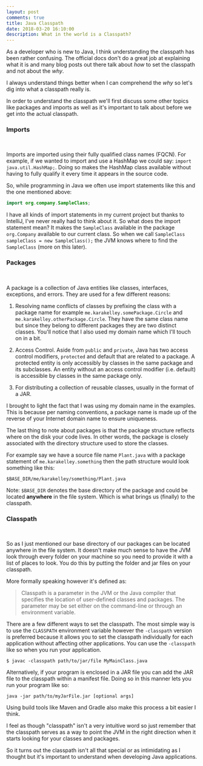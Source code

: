 ```yaml
---
layout: post
comments: true
title: Java Classpath
date: 2018-03-20 16:10:00
description: What in the world is a Classpath?
---
```



As a developer who is new to Java, I think understanding the classpath has been 
rather confusing. The official docs don't do a great job at explaining what it is 
and many blog posts out there talk about _how_ to set the classpath and not about
the _why_. 

I always understand things better when I can comprehend the _why_ so let's
dig into what a classpath really is. 

In order to understand the classpath we'll first discuss some other topics like packages 
and imports as well as it's important to talk about before we get into the actual classpath. 

### Imports
<br>

Imports are imported using their fully qualified class names (FQCN). For example, if we wanted to import and use a HashMap we could say: `import java.util.HashMap;`. Doing so makes the HashMap class
available without having to fully qualify it every time it appears in the source code. 

So, while programming in Java we often use import statements like this and the one mentioned above: 



```java
import org.company.SampleClass;
```



I have all kinds of import statements in my current project  but thanks to IntelliJ, I've never really had to think about it. So what does the import statement mean? It makes the `SampleClass` available in the package `org.Company` available to our current class. 
So when we call `SampleClass sampleClass = new SampleClass();` the JVM knows where to find the `SampleClass` (more on this later). 


### Packages
<br>

A package is a collection of Java entities like classes, interfaces, exceptions, and errors. They are used for a few different reasons: 

1. Resolving name conflicts of classes by prefixing
the class with a package name for example `me.karakelley.somePackage.Circle` and `me.karakelley.otherPackage.Circle`. They have the same class name but since they belong to different packages they are two distinct classes. You'll notice that I also used my domain name which I'll touch on in a bit. 

2. Access Control. Aside from `public` and `private`, Java has two access control modifiers, `protected` and default that are related to a package. A protected entity is only accessibly by classes in the same package and its subclasses. An entity without an access control modifier (i.e. default) is accessible by classes in the same package only.  

3. For distributing a collection of reusable classes, usually in the format of a JAR. 


I brought to light the fact that I was using my domain name in the examples. This is because per naming conventions, a package name is made up of the reverse of your Internet domain name to ensure uniqueness. 

The last thing to note about packages is that the package structure reflects where on the disk your code lives. In other words, the package is closely associated with the directory structure used to store the classes.

For example say we have a source file name `Plant.java` with a package statement of `me.karakelley.something` then the path structure
would look something like this: 

```
$BASE_DIR/me/karakelley/something/Plant.java
``` 


Note: `$BASE_DIR` denotes the base directory of the package and could be located **anywhere** in the file system. Which is what brings us (finally) to the classpath. 


### Classpath 
<br> 

So as I just mentioned our base directory of our packages can be located anywhere in the file system. It doesn't make much sense to have the JVM look
through every folder on your machine so you need to 
provide it with a list of places to look. 
You do this by putting the folder and jar files on your classpath. 

More formally speaking however it's defined as: 
> Classpath is a parameter in the JVM or the Java compiler that specifies the 
location of user-defined classes and packages. The parameter may be set either
on the command-line or through an environment variable.

There are a few different ways to set the classpath. 
The most simple way is to use the `CLASSPATH` environment variable however the `-classpath` version is preferred because it allows you to set the classpath individually for each application without affecting other applications. You can use the `-classpath` like so when you run 
your application. 

```
$ javac -classpath path/to/jar/file MyMainClass.java
```

Alternatively, if your program is enclosed in a JAR file you can add the JAR file to the 
classpath within a manifest file. Doing so in this manner lets you run your program like so: 


```
java -jar path/to/myJarFile.jar [optional args]
```

Using build tools like Maven and Gradle also make this process a bit easier I think. 


I feel as though "classpath" isn't a very intuitive word so just remember that the classpath serves as a way to point the JVM in the right direction when it starts 
looking for your classes and packages. 


So it turns out the classpath isn't all that special or as intimidating as I thought
but it's important to understand when developing Java applications. 

